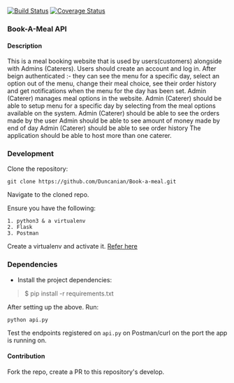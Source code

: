 [![Build Status](https://travis-ci.org/Duncanian/Book-a-meal.svg?branch=develop_v1)](https://travis-ci.org/Duncanian/Book-a-meal)
[![Coverage Status](https://coveralls.io/repos/github/Duncanian/Book-a-meal/badge.svg?branch=develop_v1)](https://coveralls.io/github/Duncanian/Book-a-meal?branch=develop_v1)


### Book-A-Meal API

#### Description
This is a meal booking website that is used by users(customers) alongside with Admins (Caterers). Users should create an account and log in. After beign authenticated :- they can see the menu for a specific day, select an option out of the menu, change their meal choice, see their order history and get notifications when the menu for the day has been set. Admin (Caterer) manages meal options in the website. Admin (Caterer) should be able to setup menu for a specific day by selecting from the meal options available on the system. Admin (Caterer) should be able to see the orders made by the user Admin should be able to see amount of money made by end of day Admin (Caterer) should be able to see order history The application should be able to host more than one caterer.

### Development

Clone the repository: 

```git clone https://github.com/Duncanian/Book-a-meal.git```

Navigate to the cloned repo. 

Ensure you have the following:

```
1. python3 & a virtualenv
2. Flask
3. Postman
```

Create a virtualenv and activate it. [Refer here](https://docs.python.org/3/tutorial/venv.html)

### Dependencies
- Install the project dependencies:
> $ pip install -r requirements.txt

After setting up the above. Run:

```python api.py```

Test the endpoints registered on `api.py` on Postman/curl on the port the app is running on. 

#### Contribution
Fork the repo, create a PR to this repository's develop.
